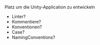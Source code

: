 Platz um die Unity-Application zu entwickeln 

- Linter?
- Kommentiere?
- Konventionen?
- Case?
- NamingConventions?